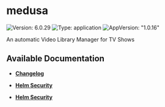 # medusa

![Version: 6.0.29](https://img.shields.io/badge/Version-6.0.29-informational?style=flat-square) ![Type: application](https://img.shields.io/badge/Type-application-informational?style=flat-square) ![AppVersion: "1.0.16"](https://img.shields.io/badge/AppVersion-"1.0.16"-informational?style=flat-square)

An automatic Video Library Manager for TV Shows

## Available Documentation

- [**Changelog**](CHANGELOG)

- [**Helm Security**](container-security)

- [**Helm Security**](helm-security)

